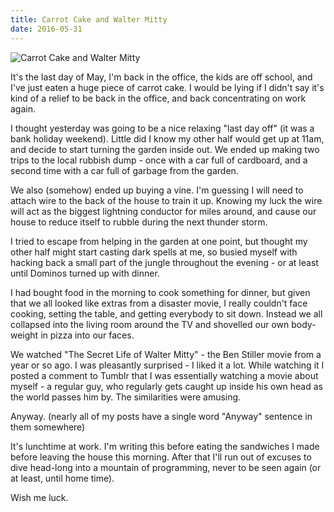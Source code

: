 ```yaml
---
title: Carrot Cake and Walter Mitty
date: 2016-05-31
---
```


![Carrot Cake and Walter Mitty](https://source.unsplash.com/vP3pnOoCiYE/1600x900)

It's the last day of May, I'm back in the office, the kids are off school, and I've just eaten a huge piece of carrot cake. I would be lying if I didn't say it's kind of a relief to be back in the office, and back concentrating on work again.

I thought yesterday was going to be a nice relaxing "last day off" (it was a bank holiday weekend). Little did I know my other half would get up at 11am, and decide to start turning the garden inside out. We ended up making two trips to the local rubbish dump - once with a car full of cardboard, and a second time with a car full of garbage from the garden.

We also (somehow) ended up buying a vine. I'm guessing I will need to attach wire to the back of the house to train it up. Knowing my luck the wire will act as the biggest lightning conductor for miles around, and cause our house to reduce itself to rubble during the next thunder storm.

I tried to escape from helping in the garden at one point, but thought my other half might start casting dark spells at me, so busied myself with hacking back a small part of the jungle throughout the evening - or at least until Dominos turned up with dinner.

I had bought food in the morning to cook something for dinner, but given that we all looked like extras from a disaster movie, I really couldn't face cooking, setting the table, and getting everybody to sit down. Instead we all collapsed into the living room around the TV and shovelled our own body-weight in pizza into our faces.

We watched "The Secret Life of Walter Mitty" - the Ben Stiller movie from a year or so ago. I was pleasantly surprised - I liked it a lot. While watching it I posted a comment to Tumblr that I was essentially watching a movie about myself - a regular guy, who regularly gets caught up inside his own head as the world passes him by. The similarities were amusing.

Anyway. (nearly all of my posts have a single word "Anyway" sentence in them somewhere)

It's lunchtime at work. I'm writing this before eating the sandwiches I made before leaving the house this morning. After that I'll run out of excuses to dive head-long into a mountain of programming, never to be seen again (or at least, until home time).

Wish me luck.